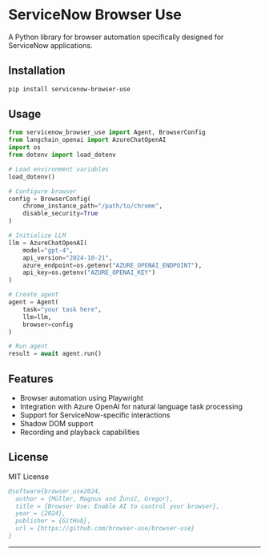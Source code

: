 # ServiceNow Browser Use

A Python library for browser automation specifically designed for ServiceNow applications.

## Installation

```bash
pip install servicenow-browser-use
```

## Usage

```python
from servicenow_browser_use import Agent, BrowserConfig
from langchain_openai import AzureChatOpenAI
import os
from dotenv import load_dotenv

# Load environment variables
load_dotenv()

# Configure browser
config = BrowserConfig(
    chrome_instance_path="/path/to/chrome",
    disable_security=True
)

# Initialize LLM
llm = AzureChatOpenAI(
    model="gpt-4",
    api_version="2024-10-21",
    azure_endpoint=os.getenv("AZURE_OPENAI_ENDPOINT"),
    api_key=os.getenv("AZURE_OPENAI_KEY")
)

# Create agent
agent = Agent(
    task="your task here",
    llm=llm,
    browser=config
)

# Run agent
result = await agent.run()
```

## Features

- Browser automation using Playwright
- Integration with Azure OpenAI for natural language task processing
- Support for ServiceNow-specific interactions
- Shadow DOM support
- Recording and playback capabilities

## License

MIT License

```bibtex
@software{browser_use2024,
  author = {Müller, Magnus and Žunič, Gregor},
  title = {Browser Use: Enable AI to control your browser},
  year = {2024},
  publisher = {GitHub},
  url = {https://github.com/browser-use/browser-use}
}
```

---


